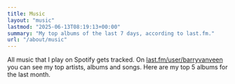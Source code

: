```yaml
---
title: Music
layout: "music"
lastmod: "2025-06-13T08:19:13+00:00"
summary: "My top albums of the last 7 days, according to last.fm."
url: "/about/music"
---
```

All music that I play on Spotify gets tracked. On [last.fm/user/barryvanveen](https://www.last.fm/user/Barryvanveen) you can see my top artists, albums and songs. Here are my top 5 albums for the last month.